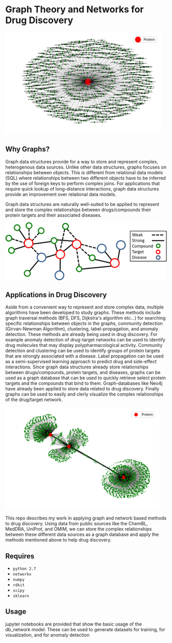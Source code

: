 # Graph Theory and Networks for Drug Discovery 

![iris](https://raw.githubusercontent.com/Vanabins28/db_network/master/images/P3.png)


Why Graphs?
----------
Graph data structures provide for a way to store and represent complex, heterogenous data sources. Unlike other data structures, graphs focuses on relationships between objects. This is different from relational data models (SQL) where relationships between two different objects have to be inferred by the use of foreign keys to perform complex joins. For applications that require quick lookup of long-distance interactions, graph data structures provide an improvement over relational data models. 


Graph data structures are naturally well-suited to be applied to represent and store the complex relationships between drugs/compounds their protein targets and their associated diseases. 

![iris](https://raw.githubusercontent.com/Vanabins28/db_network/master/images/Drug_example.png)


Applications in Drug Discovery
----------
Aside from a convenient way to represent and store complex data, multiple algorithms have been developed to study graphs. These methods include graph traversal methods (BFS, DFS, Dijkstra's algorithm etc...) for searching specific relationships between objects in the graphs, community detection (Girvan-Newman Algorithm), clustering, label-propagation, and anomaly detection. 
These methods are already being used in drug discovery. For example anomaly detection of drug-target networks can be used to identify drug molecules that may display polypharmacological activity. Community detection and clustering can be used to identify groups of protein targets that are strongly associated with a disease. Label propagation can be used as a semi-supervised learning approach to predict drug and side-effect interactions.
Since graph data structures already store relationships between drugs/compounds, protein targets, and diseases, graphs can be used as a graph database that can be used to quickly retrieve select protein targets and the compounds that bind to them. Graph-databases like Neo4j have already been applied to store data related to drug discovery.
Finally graphs can be used to easily and clerly visualize the complex relationships of the drug/target network.

![iris](https://raw.githubusercontent.com/Vanabins28/db_network/master/images/P2.png)


This repo describes my work in applying graph and network based methods to drug discovery. Using data from public sources like the ChemBL, MedDRA, UniProt, and OMIM, we can store the complex relationships between these different data sources as a graph database and apply the methods mentioned above to help drug discovery.


Requires
--------
* `python 2.7`
* `networkx`
* `numpy`
* `rdkit`
* `scipy`
* `sklearn`

Usage
---------
jupyter notebooks are provided that show the basic usage of the db_network model. These can be used to generate datasets for training, for visualization, and for anomaly detection
